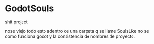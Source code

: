 # GodotSouls
shit project

nose viejo todo esto adentro de una carpeta q se llame SoulsLike no se como funciona godot y la consistencia de nombres de proyecto.
